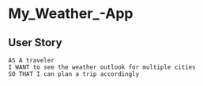 # My_Weather_-App

## User Story

```
AS A traveler
I WANT to see the weather outlook for multiple cities
SO THAT I can plan a trip accordingly
